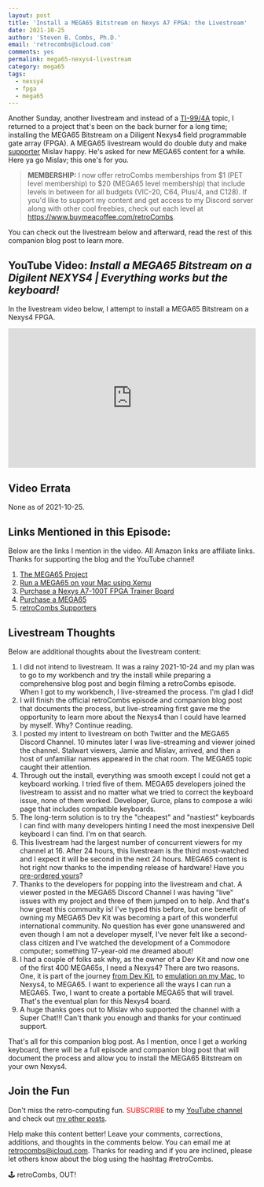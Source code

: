 ```yaml
---
layout: post
title: 'Install a MEGA65 Bitstream on Nexys A7 FPGA: the Livestream'
date: 2021-10-25
author: 'Steven B. Combs, Ph.D.'
email: 'retrocombs@icloud.com'
comments: yes
permalink: mega65-nexys4-livestream
category: mega65
tags:
  - nexsy4
  - fpga
  - mega65
---
```


Another Sunday, another livestream and instead of a [TI-99/4A](https://www.stevencombs.com/ti994a) topic, I returned to a project that's been on the back burner for a long time; installing the MEGA65 Bitstream on a Diligent Nexys4 field programmable gate array (FPGA). A MEGA65 livestream would do double duty and make [supporter](https://www.stevencombs.com/supporters) Mislav happy. He's asked for new MEGA65 content for a while. Here ya go Mislav; this one's for you.

> **MEMBERSHIP:** I now offer retroCombs memberships from $1 (PET level membership) to $20 (MEGA65 level membership) that include levels in between for all budgets (VIC-20, C64, Plus/4, and C128). If you'd like to support my content and get access to my Discord server along with other cool freebies, check out each level at <https://www.buymeacoffee.com/retroCombs>.

You can check out the livestream below and afterward, read the rest of this companion blog post to learn more.

## YouTube Video: _Install a MEGA65 Bitstream on a Digilent NEXYS4 | Everything works but the keyboard!_

In the livestream video below, I attempt to install a MEGA65 Bitstream on a Nexys4 FPGA.

<div style="position:relative;padding-top:56.25%;"><p><iframe src="https://www.youtube.com/embed/Rfum3aKsCBw" frameborder="0" allowfullscreen="true" mozallowfullscreen="true" webkitallowfullscreen="true" style="position:absolute;top:0;left:0;width:100%;height:100%;"></iframe></p></div>

## Video Errata

None as of 2021-10-25.

## Links Mentioned in this Episode:

Below are the links I mention in the video. All Amazon links are affiliate links. Thanks for supporting the blog and the YouTube channel!

1. [The MEGA65 Project](https://www.mega65.org)
2. [Run a MEGA65 on your Mac using Xemu](https://www.stevencombs.com/xemu-on-mac)
3. [Purchase a Nexys A7-100T FPGA Trainer Board](https://amzn.to/2Zj3BRX)
4. [Purchase a MEGA65](https://shop.trenz-electronic.de/en/TE0765-03-S001-MEGA65-highly-advanced-C64-and-C65-compatible-8-bit-computer?c=564)
5. [retroCombs Supporters](https://www.stevencombs.com/supporters)

## Livestream Thoughts

Below are additional thoughts about the livestream content:

1. I did not intend to livestream. It was a rainy 2021-10-24 and my plan was to go to my workbench and try the install while preparing a comprehensive blog post and begin filming a retroCombs episode. When I got to my workbench, I live-streamed the process. I'm glad I did!
2. I will finish the official retroCombs episode and companion blog post that documents the process, but live-streaming first gave me the opportunity to learn more about the Nexys4 than I could have learned by myself. Why? Continue reading.
3. I posted my intent to livestream on both Twitter and the MEGA65 Discord Channel. 10 minutes later I was live-streaming and viewer joined the channel. Stalwart viewers, Jamie and Mislav, arrived, and then a host of unfamiliar names appeared in the chat room. The MEGA65 topic caught their attention.
4. Through out the install, everything was smooth except I could not get a keyboard working. I tried five of them. MEGA65 developers joined the livestream to assist and no matter what we tried to correct the keyboard issue, none of them worked. Developer, Gurce, plans to compose a wiki page that includes compatible keyboards.
5. The long-term solution is to try the "cheapest" and "nastiest" keyboards I can find with many developers hinting I need the most inexpensive Dell keyboard I can find. I'm on that search.
6. This livestream had the largest number of concurrent viewers for my channel at 16. After 24 hours, this livestream is the third most-watched and I expect it will be second in the next 24 hours. MEGA65 content is hot right now thanks to the impending release of hardware! Have you [pre-ordered yours](https://www.mega65.org)?
7. Thanks to the developers for popping into the livestream and chat. A viewer posted in the MEGA65 Discord Channel I was having "live" issues with my project and three of them jumped on to help. And that's how great this community is! I've typed this before, but one benefit of owning my MEGA65 Dev Kit was becoming a part of this wonderful international community. No question has ever gone unanswered and even though I am not a developer myself, I've never felt like a second-class citizen and I've watched the development of a Commodore computer; something 17-year-old me dreamed about!
8. I had a couple of folks ask why, as the owner of a Dev Kit and now one of the first 400 MEGA65s, I need a Nexys4? There are two reasons. One, it is part of the journey [from Dev Kit](https://www.stevencombs.com/mega65-1), to [emulation on my Mac](https://www.stevencombs.com/xemu-on-mac), to Nexys4, to MEGA65. I want to experience all the ways I can run a MEGA65. Two, I want to create a portable MEGA65 that will travel. That's the eventual plan for this Nexys4 board.
9. A huge thanks goes out to Mislav who supported the channel with a Super Chat!!! Can't thank you enough and thanks for your continued support.

That's all for this companion blog post. As I mention, once I get a working keyboard, there will be a full episode and companion blog post that will document the process and allow you to install the MEGA65 Bitstream on your own Nexys4.

## Join the Fun

Don't miss the retro-computing fun. <font color="red">SUBSCRIBE</font> to my [YouTube channel](https://www.youtube.com/stevencombs) and check out [my other posts](https://www.stevencombs.com).

Help make this content better! Leave your comments, corrections, additions, and thoughts in the comments below. You can email me at [retrocombs@icloud.com](mailto:retrocombs@icloud.com). Thanks for reading and if you are inclined, please let others know about the blog using the hashtag #retroCombs.

🕹️ retroCombs, OUT!

